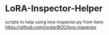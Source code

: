 # LoRA-Inspector-Helper
scripts to help using lora-inspector.py from here: https://github.com/rockerBOO/lora-inspector
